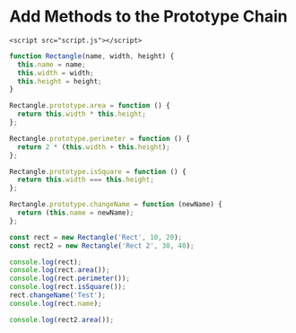 <!DOCTYPE html>
<html lang="en">
  <head>
    <meta charset="UTF-8" />
    <meta http-equiv="X-UA-Compatible" content="IE=edge" />
    <meta name="viewport" content="width=device-width, initial-scale=1.0" />
    <title>Add Methods to the Prototype Chain</title>
  </head>
  <body>
    <h1>Add Methods to the Prototype Chain</h1>

    <script src="script.js"></script>
  </body>
</html>

```js
function Rectangle(name, width, height) {
  this.name = name;
  this.width = width;
  this.height = height;
}

Rectangle.prototype.area = function () {
  return this.width * this.height;
};

Rectangle.prototype.perimeter = function () {
  return 2 * (this.width + this.height);
};

Rectangle.prototype.isSquare = function () {
  return this.width === this.height;
};

Rectangle.prototype.changeName = function (newName) {
  return (this.name = newName);
};

const rect = new Rectangle('Rect', 10, 20);
const rect2 = new Rectangle('Rect 2', 30, 40);

console.log(rect);
console.log(rect.area());
console.log(rect.perimeter());
console.log(rect.isSquare());
rect.changeName('Test');
console.log(rect.name);

console.log(rect2.area());
